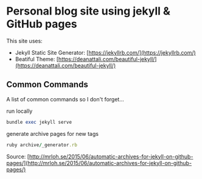 # Personal blog site using jekyll & GitHub pages

This site uses:

- Jekyll Static Site Generator: [https://jekyllrb.com/](https://jekyllrb.com/)
- Beatiful Theme: [https://deanattali.com/beautiful-jekyll/](https://deanattali.com/beautiful-jekyll/)

## Common Commands

A list of common commands so I don't forget...

run locally

```ruby
bundle exec jekyll serve
```

generate archive pages for new tags

```ruby
ruby archive/_generator.rb
```

Source: [http://mrloh.se/2015/06/automatic-archives-for-jekyll-on-github-pages/](http://mrloh.se/2015/06/automatic-archives-for-jekyll-on-github-pages/)